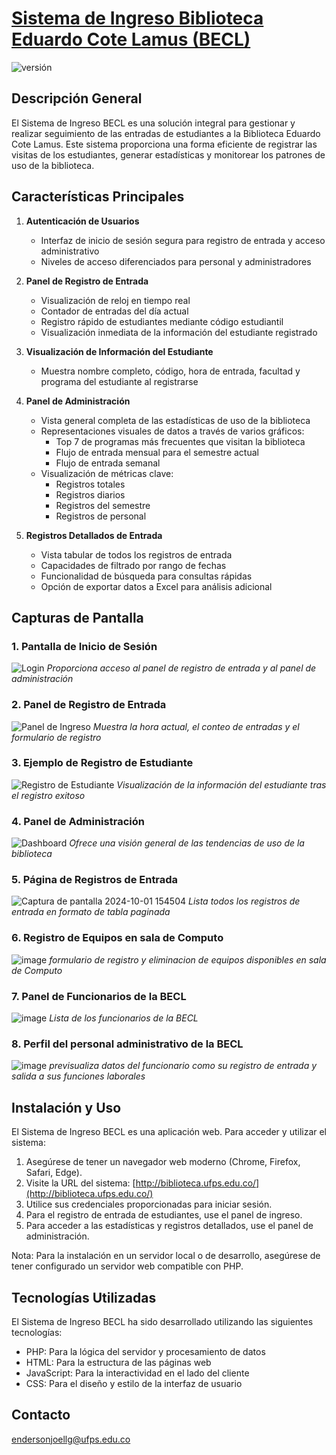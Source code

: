 # [Sistema de Ingreso Biblioteca Eduardo Cote Lamus (BECL)]([http://biblioteca.ufps.edu.co/) 

![versión](https://img.shields.io/badge/versión-1.0.0-blue.svg)

## Descripción General

El Sistema de Ingreso BECL es una solución integral para gestionar y realizar seguimiento de las entradas de estudiantes a la Biblioteca Eduardo Cote Lamus. Este sistema proporciona una forma eficiente de registrar las visitas de los estudiantes, generar estadísticas y monitorear los patrones de uso de la biblioteca.

## Características Principales

1. **Autenticación de Usuarios**
   - Interfaz de inicio de sesión segura para registro de entrada y acceso administrativo
   - Niveles de acceso diferenciados para personal y administradores

2. **Panel de Registro de Entrada**
   - Visualización de reloj en tiempo real
   - Contador de entradas del día actual
   - Registro rápido de estudiantes mediante código estudiantil
   - Visualización inmediata de la información del estudiante registrado

3. **Visualización de Información del Estudiante**
   - Muestra nombre completo, código, hora de entrada, facultad y programa del estudiante al registrarse

4. **Panel de Administración**
   - Vista general completa de las estadísticas de uso de la biblioteca
   - Representaciones visuales de datos a través de varios gráficos:
     - Top 7 de programas más frecuentes que visitan la biblioteca
     - Flujo de entrada mensual para el semestre actual
     - Flujo de entrada semanal
   - Visualización de métricas clave:
     - Registros totales
     - Registros diarios
     - Registros del semestre
     - Registros de personal

5. **Registros Detallados de Entrada**
   - Vista tabular de todos los registros de entrada
   - Capacidades de filtrado por rango de fechas
   - Funcionalidad de búsqueda para consultas rápidas
   - Opción de exportar datos a Excel para análisis adicional

## Capturas de Pantalla

### 1. Pantalla de Inicio de Sesión
![Login](https://github.com/user-attachments/assets/74a9dab1-4e7d-41f0-a37e-d95b775141b5)
*Proporciona acceso al panel de registro de entrada y al panel de administración*

### 2. Panel de Registro de Entrada
![Panel de Ingreso](https://github.com/user-attachments/assets/07e6cc4b-ee2c-4dde-9fad-2da64a394fff)
*Muestra la hora actual, el conteo de entradas y el formulario de registro*

### 3. Ejemplo de Registro de Estudiante
![Registro de Estudiante](https://github.com/user-attachments/assets/321d9ee4-e2ba-48b4-9a3c-a01f395f333f)
*Visualización de la información del estudiante tras el registro exitoso*

### 4. Panel de Administración
![Dashboard](https://github.com/user-attachments/assets/7f98c92d-b3e8-406d-99b1-2f7bd1a6f14f)
*Ofrece una visión general de las tendencias de uso de la biblioteca*

### 5. Página de Registros de Entrada
![Captura de pantalla 2024-10-01 154504](https://github.com/user-attachments/assets/86747b34-17bd-48b3-a8ff-a91f3702d104)
*Lista todos los registros de entrada en formato de tabla paginada*

### 6. Registro de Equipos en sala de Computo
![image](https://github.com/user-attachments/assets/e208f255-1eb0-4535-ad1e-a6d671c4d80a)
*formulario de registro y eliminacion de equipos disponibles en sala de Computo*

### 7. Panel de Funcionarios de la BECL
![image](https://github.com/user-attachments/assets/b0ae27b5-07b7-4398-ac1f-327e7ebe3538)
*Lista de los funcionarios de la BECL*

### 8. Perfil del personal administrativo de la BECL
![image](https://github.com/user-attachments/assets/f4d5b01c-926b-42ee-b793-f71d4ac91b7c)
*previsualiza datos del funcionario como su registro de entrada y salida a sus funciones laborales*


## Instalación y Uso

El Sistema de Ingreso BECL es una aplicación web. Para acceder y utilizar el sistema:

1. Asegúrese de tener un navegador web moderno (Chrome, Firefox, Safari, Edge).
2. Visite la URL del sistema: [http://biblioteca.ufps.edu.co/](http://biblioteca.ufps.edu.co/)
3. Utilice sus credenciales proporcionadas para iniciar sesión.
4. Para el registro de entrada de estudiantes, use el panel de ingreso.
5. Para acceder a las estadísticas y registros detallados, use el panel de administración.

Nota: Para la instalación en un servidor local o de desarrollo, asegúrese de tener configurado un servidor web compatible con PHP.

## Tecnologías Utilizadas

El Sistema de Ingreso BECL ha sido desarrollado utilizando las siguientes tecnologías:

- PHP: Para la lógica del servidor y procesamiento de datos
- HTML: Para la estructura de las páginas web
- JavaScript: Para la interactividad en el lado del cliente
- CSS: Para el diseño y estilo de la interfaz de usuario
  
## Contacto

endersonjoellg@ufps.edu.co
